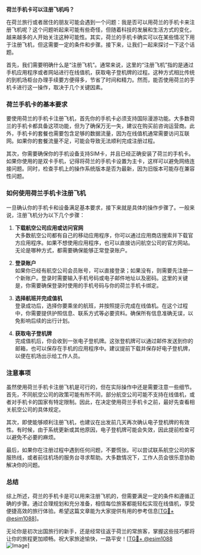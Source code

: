 **荷兰手机卡可以注册飞机吗？**

在荷兰旅行或者居住的朋友可能会遇到一个问题：我是否可以用荷兰的手机卡来注册飞机呢？这个问题听起来可能有些奇怪，但随着科技的发展和生活方式的变化，越来越多的人开始关注这种可能性。其实，荷兰的手机卡确实可以在某些情况下用于注册飞机，但这需要一定的条件和步骤。接下来，让我们一起来探讨一下这个话题。

首先，我们需要明确什么是“注册飞机”。通常来说，这里的“注册飞机”指的是通过手机应用程序或者网站进行在线值机，获取电子登机牌的过程。这种方式相比传统的到机场柜台办理手续要方便得多，节省了时间和精力。然而，能否使用荷兰的手机卡进行这一操作，取决于几个关键因素。

### 荷兰手机卡的基本要求

要使用荷兰的手机卡注册飞机，首先你的手机卡必须支持国际漫游功能。大多数荷兰的手机卡都具备这项功能，但为了确保万无一失，建议在购买前咨询运营商。此外，手机卡的套餐也需要包含足够的数据流量，因为在线值机通常需要访问互联网。如果你的套餐流量不足，可能会导致无法顺利完成注册过程。

其次，你需要确保你的手机设备支持SIM卡，并且已经正确安装了荷兰的手机卡。如果你使用的是双卡手机，记得将荷兰的手机卡设置为主卡，这样可以避免网络连接问题。同时，检查手机上的操作系统版本是否为最新，因为旧版本可能存在兼容性问题。

### 如何使用荷兰手机卡注册飞机

一旦确认你的手机卡和设备满足基本要求，接下来就是具体的操作步骤了。一般来说，注册飞机分为以下几个步骤：

1. **下载航空公司应用或访问官网**  
   大多数航空公司都有自己的移动应用程序，你可以通过应用商店搜索并下载官方应用程序。如果不想使用应用程序，也可以直接访问航空公司的官方网站。无论是哪种方式，都需要确保能够正常登录账户。

2. **登录账户**  
   如果你已经有航空公司会员账号，可以直接登录；如果没有，则需要先注册一个新账户。登录时需要输入手机号码或电子邮件地址以及密码。这里的关键是，你需要确保登录时使用的手机号码与你的荷兰手机卡绑定。

3. **选择航班并完成值机**  
   登录成功后，选择你要乘坐的航班，并按照提示完成在线值机。在这个过程中，你需要提供护照信息、联系方式等必要资料。确保所有信息准确无误，以免影响后续的出行计划。

4. **获取电子登机牌**  
   完成值机后，你会收到一张电子登机牌。这张登机牌可以通过邮件发送到你的邮箱，也可以保存在手机的应用程序中。建议提前下载并保存好电子登机牌，以便在机场出示给工作人员。

### 注意事项

虽然使用荷兰手机卡注册飞机是可行的，但在实际操作中还是需要注意一些细节。首先，不同航空公司的政策可能有所不同，部分航空公司可能不支持在线值机，或者对手机卡的国家有特定限制。因此，在决定使用荷兰手机卡之前，最好先查看相关航空公司的具体规定。

其次，即使能够顺利注册飞机，也建议在出发前几天再次确认电子登机牌的有效性。有时候，由于系统更新或其他原因，电子登机牌可能会失效，因此提前检查可以避免不必要的麻烦。

最后，如果你在注册过程中遇到任何问题，不要慌张。可以尝试联系航空公司的客服热线，或者前往机场的服务台寻求帮助。大多数情况下，工作人员会很乐意协助解决你的问题。

### 总结

综上所述，荷兰的手机卡是可以用来注册飞机的，但需要满足一定的条件和遵循正确的步骤。通过合理规划和充分准备，相信每位旅客都能轻松实现在线值机，享受便捷高效的旅行体验。希望这篇文章能为大家提供有用的参考信息[[TG💪+ @esim1088](https://t.me/s/esim1088)]。

无论你是初次出国旅行的新手，还是经常往返于荷兰的常旅客，掌握这些技巧都将让你的旅程更加顺畅。祝大家旅途愉快，一路平安！[[TG💪+ @esim1088](https://t.me/s/esim1088) ![Image](https://i.postimg.cc/4NQfJmqS/Snipaste-2025-05-13-00-14-12.png)]
